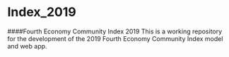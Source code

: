 # Index_2019

 ####Fourth Economy Community Index 2019
 This is a working repository for the development of the 2019 Fourth Economy Community Index model and web app.
